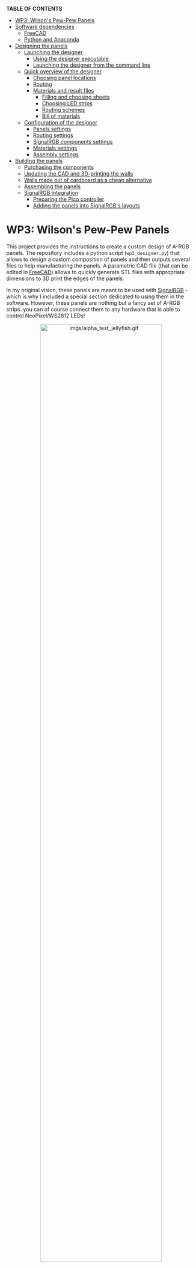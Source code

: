 **TABLE OF CONTENTS**

<!-- TOC depthFrom:1 depthTo:6 withLinks:1 updateOnSave:1 orderedList:0 -->

- [WP3: Wilson's Pew-Pew Panels](#wp3-wilsons-pew-pew-panels)
- [Software dependencies](#software-dependencies)
	- [FreeCAD](#freecad)
	- [Python and Anaconda](#python-and-anaconda)
- [Designing the panels](#designing-the-panels)
	- [Launching the designer](#launching-the-designer)
		- [Using the designer executable](#using-the-designer-executable)
		- [Launching the designer from the command line](#launching-the-designer-from-the-command-line)
	- [Quick overview of the designer](#quick-overview-of-the-designer)
		- [Choosing panel locations](#choosing-panel-locations)
		- [Routing](#routing)
		- [Materials and result files](#materials-and-result-files)
			- [Filling and choosing sheets](#filling-and-choosing-sheets)
			- [Choosing LED strips](#choosing-led-strips)
			- [Routing schemes](#routing-schemes)
			- [Bill of materials](#bill-of-materials)
	- [Configuration of the designer](#configuration-of-the-designer)
		- [Panels settings](#panels-settings)
		- [Routing settings](#routing-settings)
		- [SignalRGB components settings](#signalrgb-components-settings)
		- [Materials settings](#materials-settings)
		- [Assembly settings](#assembly-settings)
- [Building the panels](#building-the-panels)
	- [Purchasing the components](#purchasing-the-components)
	- [Updating the CAD and 3D-printing the walls](#updating-the-cad-and-3d-printing-the-walls)
	- [Walls made out of cardboard as a cheap alternative](#walls-made-out-of-cardboard-as-a-cheap-alternative)
	- [Assembling the panels](#assembling-the-panels)
	- [SignalRGB integration](#signalrgb-integration)
		- [Preparing the Pico controller](#preparing-the-pico-controller)
		- [Adding the panels into SignalRGB's layouts](#adding-the-panels-into-signalrgbs-layouts)

<!-- /TOC -->


# WP3: Wilson's Pew-Pew Panels

This project provides the instructions to create a custom design of A-RGB panels. The repository includes a python script (`wp3_designer.py`) that allows to design a custom composition of panels and then outputs several files to help manufacturing the panels. A parametric CAD file (that can be edited in [FreeCAD](https://www.freecadweb.org/)) allows to quickly generate STL files with appropriate dimensions to 3D print the edges of the panels.

In my original vision, these panels are meant to be used with [SignalRGB](https://www.signalrgb.com/) - which is why I included a special section dedicated to using them in the software. However, these panels are nothing but a fancy set of A-RGB strips: you can of course connect them to any hardware that is able to control NeoPixel/WS2812 LEDs!

<p align="center">
<img src="imgs/alpha_test_jellyfish.gif" alt="imgs/alpha_test_jellyfish.gif" width="80%"/>
</p>

| The question that probably nobody asked: why *Wilson's Pew-Pew Panels*? Well, *Wilson* is the name I gave to my PC while *Pew-Pew* is the sound that my girlfriend used to do to describe the lighting effects of my tower build. Hence, the name was born! :computer::sparkles::sparkles: |
| :-- |


# Software dependencies

## FreeCAD

| :warning: I do not own a 3D printer and therefore I have not tried printing the provided 3D models yet. I will probably need to update them once I manage to find a 3D printer and build a couple of panels. |
| :-- |

| :information_source: This software is used to export CAD files to be printed in 3D. If you are planning to create the supporting walls in a different way, e.g., using cardboard, you can skip this. |
| :-- |

Installing the program should be very easy: just head to the [FreeCAD download page](https://www.freecadweb.org/downloads.php) and download the installer. Launch it and install the software.


## Python and Anaconda

| :information_source: this is an optional dependency that is required only if you run the script from its source. You can otherwise just run the "compiled" script (see the section [Using the designer executable](#using-the-designer-executable)). |
| :-- |

The `wp3_designer.py` script requires a valid Python installation with very few additional packages. If you know how to use Python already, just make sure that the packages `Matplotlib`, `NumPy` and `PyYAML` are installed and skip to the next section. If you do not know how to install Python, or you are not entirely sure, in the following there is a quick and simple way based on [Anaconda](https://www.anaconda.com/). These steps have been tested in Windows, but they should be very similar under Ubuntu and MacOS. In addition, if you know how to use `pip`, you can do pretty much the same by `pip install`ing the required packages from a terminal, without using Anaconda at all. As best practice, make sure to use `venv` or `virtualenv` to create a virtual environment to contain the packages and not mess with your local installation.

Anyway, here are the instructions to download all Python dependencies:

1. Download the installer from the [Anaconda Distribution](https://www.anaconda.com/products/distribution) page.
1. Install Anaconda by following the wizard. The default options should be fine.
1. Launch Anaconda Navigator and on the left select *Environments*.
1. You should see a pre-installed environment, named *base (root)*. In the bottom, you should be able to create a new environment by clicking on the *create* button (featuring a "+" icon).
1. Give a name to the environment, e.g., *wp3*.
1. Make sure that, next to the label *Packages*, *Python* is checked while *R* is unchecked. You should be able to select a Python version. I recommend using `3.9.XX` since is the one I used, but do as you please.
1. Click on *Create* and wait for the environment to be ready.
1. You should see a list of packages that are already installed. On the top, switch from the option *Installed* to *All*.
1. On the top-right, there should be a package search bar. Click inside it and type `numpy`. In the list, look for the package named `numpy` and select it. Go back to the search bar and type `matplotlib`, then select `matplotlib` from the package list. Do the same a third time to locate and select the package `ruamel.yaml`.
1. In the bottom right corner you should see a green button showing the text *Apply*: click on it. Anaconda will then open a pop-up window asking to install several packages. Click on *Apply* to install the three selected packages and their dependencies. This might take a while, just be patient and wait.

![imgs/anaconda.gif](imgs/anaconda.gif)

| :warning: The gif is not up to date and installs `PyYAML` instead of `ruamel.yaml`. Make sure to select the latter, not the former! |
| --- |

Python is now configured! You can close the Anaconda navigator and proceed to the next step.


# Designing the panels

The design pipeline is quite simple: you firstly launch the script `wp3_designer.py` (or its executable equivalent, `wp3_designer.exe`), which allows to create a custom design for a set of panels. Once the design is ready, the script provides some information about the material to be purchased and few "instructions" to manufacture the panels. You then have to adapt the CAD files and export STL meshes for 3D printing.


## Launching the designer

To start the designer, you have two options:

- Using the "compiled" version of the script, `wp3_designer.exe`. This is recommended if you are new to Python and/or not willing to install it.
- Running the script itself from a terminal. This might be interesting if you plan to modify the script at some point.


### Using the designer executable

Download the executable [wp3_designer.exe](https://github.com/francofusco/wp3/releases/latest/download/wp3_designer.exe), place it in a location of your choice and then double click on it. It will take a moment for the program to start, but that should be all!

If you wish to use an older version, check the [releases page](https://github.com/francofusco/wp3/releases) and download the executable from the corresponding assets.


### Launching the designer from the command line

If you already used Python before, this should sound very familiar. If you did not, I hope the procedure is clear and detailed enough to make it easy and painless. Anyway, here is what you need to do:

1. [Download the repository](https://github.com/francofusco/wp3/archive/refs/heads/main.zip), if you haven't done that already. If you downloaded the source code using this link, make sure to extract the content of the archive in a location of your choice! You can also do it from the command line via `git clone git@github.com:francofusco/wp3.git` (ssh) or `git clone https://github.com/francofusco/wp3.git` (https).
1. Open Anaconda Navigator and on the left, select *Environments*.
1. Select the environment that you previously created (see [Python and Anaconda](#python-and-anaconda)).
1. Once it has been activated, click on the green button with the "play" icon, next to the environment name.
1. Select the option *Open Terminal* (it should be the first one).
1. A command prompt should open. Go to the location where you stored the source code using the `cd` command followed by the path to the directory that contains it. The command might look like `cd C:\Users\username\Documents\wp3`.
1. Now type `python wp3_designer.py`.


## Quick overview of the designer


### Creating and loading projects

After launching the designer, a dialog window should open, asking to create a new project or load an existing one.

If you choose to create a new one, enter its name and change the default parameters if you wish (more details about their meaning are provided in the section [Configuration of the designer](#configuration-of-the-designer)). The project will be stored inside a folder with the given project name and a configuration file, named `config.yaml` will be created.

If you wish to load an existing project, move to the folder that contains it and select its `config.yaml` file.


### Choosing panel locations

When working on a project, a window should open that looks like the following:

![imgs/wp3_designer_startup.gif](imgs/wp3_designer_startup.gif)

This is the design window, that allows you to create a custom composition of panels that you will later build. To change the composition, you can do the following:

- Click anywhere within the design space to add or remove a tile.
- Press `A` to remove all tiles, `CTRL+A` to fill the space with as many tiles as possible.
- Press the space bar to toggle all tiles.

Once you are satisfied with a design, just close the window.


### Routing

The program will now start a routing step, in which it tries to determine a nice placement for the cables, so that you do not need an exaggerate amount of wire and the back of the panels does not become a tangled mess. In particular, the panels are designed so that a short LED strip can be glued in their inside and connectors can be soldered at the extremities of a strip to provide power and carry the signal. The connectors are positioned in one of the vertices of the polygonal shapes. To provide power and control all LEDs, it is necessary to connect all panels in sequence.

A very simple optimization algorithm has been developed to automate (at least partially) the routing process. Its task is to select, for each tile, one vertex where connectors are to be placed and then to choose the order in which tiles are visited. It will try to do so while keeping into account the following criteria:

- Two adjacent panels should not use the same vertex for their connectors;
- The order of visit should minimize the total travelled distance.

The routing process starts with a random path of wire from one panel to the other. This is generally a **very** bad solution:

![imgs/routing_pre.png](imgs/routing_pre.png)

As you can see, the routing path is a mess here. Not only we jump all over the place, but some vertices feature multiple connectors. As an example, the tiles labelled *H12* and *H16* have their connectors in the same place, which is undesirable. A better path would be like the following:

![imgs/routing_post.png](imgs/routing_post.png)

To let the algorithm do its job, you can press the space bar. The current window will close and progress feedback will be shown in the active console. It takes a while, but the first run makes a huge difference. You can also interrupt the optimization at any time by pressing CTRL+C. After the routing has been optimized, it is shown again for validation. Do not expect incredible results: the algorithm is very simple and sometimes it struggles to find nice solutions. To overcome its limitation, you might have to repeat the process more than once (just hit the space bar again). Beware that sometimes the algorithm will not be able to improve the current routing. This does not necessarily mean that there is no better solution, but just that the optimization did not find one. Be patient, and try as many times as needed. Another way to make the problem easier is to let the algorithm break the routing path into multiple segments (this is explained later, in [Routing settings](#routing-settings)):

![imgs/routing_segments.png](imgs/routing_segments.png)

Once you are satisfied with the obtained routing, you can close the window.


### Materials and result files

The program will now generate a couple of files that detail what components are needed and in which quantity to create the custom design. Most of the remaining steps rely on a list of available materials that you can specify in `config.yaml`, as detailed later in [Materials settings](#materials-settings). For now, you just need to know that there are two classes of materials used by the designer:

- *Sheets* are all materials that can be used to manufacture the fronts of the panels. As an example, I decided to use acrylic (which is transparent) to have a rigid surface and I glued an opaque film on top of it to better diffuse the light. Both materials can be purchased in sheets of given size and we need to cut tiles out of them.
- *LEDs*, organized in strips, are, well, LED strips. They come with a given amount of LEDs and density (LEDs per meter).

All materials have an associated cost, and one of the goals of the designer is to tell you how much of every material you need to buy to be able to create the panels while spending as little as possible.


#### Filling and choosing sheets

Each material that falls in the sheet category is characterized by a size. One of the jobs of the designer is to figure out how many tiles can be inserted in these sheets, and how. For each material, a pdf document is produced under the name `design_info/tiling_<sheet-name>.pdf` that shows how tiles can fit in the sheet.

As an example, there is a store near my house that sells acrylic sheets in a number of fixed sizes, such as 30x40cm2 and 40x50cm2. If my goal was to create the design shown in [Choosing panel locations](#choosing-panel-locations), which uses hexagonal panels with a side length of 5cm, this is how the two sheets would be filled:

<p align="center">
<img src="imgs/sheets_acrylic_30_40.png" alt="imgs/sheets_acrylic_30_40.png" width="49%"/>
<img src="imgs/sheets_acrylic_40_50.png" alt="imgs/sheets_acrylic_40_50.png" width="50%"/>
</p>

Note that sheets do not always come in a predetermined size. Sometimes, they have a fixed width only, and you can buy as much material as you want, with the price increasing linearly with the chosen length. The designer is able to deal with this type of product as well, calculating the required amount of material in addition to finding how to fit tiles inside it.

Once all sheets have been processed in this way, it is time for the designer to figure out how much of every material should be bought. Once again, let's consider the design in [Choosing panel locations](#choosing-panel-locations), which includes 18 tiles in total. Using the two sheets above, there are two options: either buy two 30x40cm2 sheets or a single 40x50cm2 one. The choice, of course, depends on the cost. Even though the calculation is trivial, repeating it every time you change your design and making sure that you take into account all possible combinations can be error prone. For this reason, the designer does this job for you! Your only task is to specify which materials should be used, as described more in details in the section [Assembly settings](#assembly-settings).


#### Choosing LED strips

One further task of the designer is to choose how many LED strips should be purchased, which depends mainly on the size and amount of the tiles. Multiple LED strips might be available for purchase, with different lengths and LED densities. Similarly to what is done with sheets, the designer evaluates the appropriate amount of strips of each type to be purchased to satisfy the design requirements.

Let's clarify with an example, assuming the following specs:

- The design uses 18 triangular panels with a 8cm side
- We can purchase LED strips in the following varieties:
	- 60 LEDs per meter, in two variants: 1m strips and 5m strips
	- 30 LEDs per meter, in a single 1m variant

The problem is, how many 60-LEDs-per-meter strips should be buy, and which? And if we wanted to use 30-LEDs-per-meter strips instead?

Let's think about the first problem. The total perimeter of each tile is 24cm and you would therefore be able to fit at most 60 x 0.3 = 14.4 LEDs in each panel. Since a fraction of a LED cannot be put inside a panel, you will have to put 14 LEDs in each tile, corresponding to 14 / 60 = 0.233 meters of strip per tile. If you had to fill 18 panels, you would need a total of 4.2 meters of LEDs. There would be two purchase options then: either buy 5 1m strips or a single 5m one. Once again, the choice depends on the prices. And what about the 30-LEDs-per-meter strips? No need to perform calculations manually: the designer will once again do it for us.


#### Routing schemes

Another feature of the designer is that it is able to provide a detailed routing scheme to correctly address all LEDs in the design. In particular, given the optimal routing found before (see [Routing](#routing)), for each LED density in the available strips the designer will produce a scheme that looks like the following:

![imgs/routing_detailed.png](imgs/routing_detailed.png)

This scheme allows to locate each LED individually in the custom design. Furthermore, JSON files are produced that can be imported into SignalRGB to provide the necessary information to map each LED to a portion of the scene.

For each given LED density, the routing scheme and the JSON file are generated respectively under the names `design_info/wp3_routing_XXX_leds_per_tile.pdf` and  `design_info/wp3_PROJECT-NAME_XXX_leds_signal_rgb.json`, where `XXX` is the number of LEDs that the designer determined can fit in a single panel.


#### Bill of materials

Last but not least, the designer produces a file, `design_info/bill_of_materials.md`, that summarizes the type and number of items that need to be purchased. It should include the following information:

- Number of parts that have to be 3D printed (with the list of parameters that have to be updated in the CAD).
- Calculate how many sheets of each kind should be purchased.
- Evaluate how many LED strips are to be purchased and estimate the required wattage (in a worst-case scenario).
- Count how many connectors are needed.


## Configuration of the designer

The designer can be customized by editing the YAML configuration file `config.yaml` present inside each project.

If you are unfamiliar with YAML, have a look at the [Wikipedia page](https://en.wikipedia.org/wiki/YAML) or just do a web search.

| :information_source: There is a bug in PyYAML related to scientific notation. If you want to write a number such as `0.01`, you might want to write it as `1e-2`. However, due to the bug you must include the decimal point in the base: `1.0e-2`. |
| :-- |


### Panels settings

Grouped under `panels`.

| Parameter | Type | Description |
| :-------: | :--: | ----------- |
| `type` | `str` | Type of each tile. It should correspond to the name of one of the `Tile` subclasses (`Triangle`, `Rectangle` or `Hexagon`). Optionally, the name can be followed by a `#` and an integer that identifies the variant of the tile. As an example, you might write `type: Hexagon#1` or `type: Triangle` (which is equivalent to `type: Triangle#0`). |
| `rows` | `int` | Number of rows in the designer area. |
| `columns`| `int` | Number of columns in the designer area. |
| `side_length` | `float` | Lateral size of the tiles, in meters. |
| `spacing` | `float` | Distance between the sides of two adjacent tiles, in meters. |
| `initial_tiling` | `array` | Optional. This parameter allows to load a custom design on startup. The array is just a list of row-column pairs corresponding to tiles that should be visible on launch. After generating a composition of panels, the designer automatically updates the configuration file by storing the array corresponding to the current design. Therefore, you should not need to edit this parameter manually. |


### Routing settings

Grouped under `routing`.

| Parameter | Type | Description |
| :-------: | :--: | ----------- |
| `segments` | `int` | Optional. Number of segments to be used in the routing procedure. Cannot be given if `tiles_per_segment` is specified. |
| `tiles_per_segment` | `int` | Optional. Allows to use multiple segments in the routing, by specifying the maximum number of tiles to be traversed in each segment. Cannot be given if `segments` is specified. |
| `cache` | `array` | Optional. This parameter allows to load on startup a routing that was found in a previous run, rather than starting from a random guess. The array contains two lists: the first one being the indices of the traversed tiles and the second one telling on which vertex of each tile a connector is placed. Every time a routing is determined, the designer updates the configuration file by storing the array corresponding to the current routing. Therefore, you should not need to edit this parameter manually. |
| `max_iterations`| `int` | Optional. The routing algorithm works by generating random samples and trying to improve them. This parameter decides how many samples to generate in total. |
| `attemps_per_improvement`| `int` | Optional. The routing algorithm works by generating random samples and trying to improve them by random mutations. This parameter decides how many unsuccessful mutations can be attempted before considering a random sample as improved. |
| `random_start_probability`| `float` | Optional. When generating candidates for improvement, the algorithm will either create a random sample or select the current optimal solution and try again to improve it with more random mutations. This parameter provides the probability of generating random samples instead of selecting the current best. You should probably give it a value between `0.9` and `1.0`. |
| `max_swap_distance`| `int` | Optional. One of the possible mutations that is generated consist in swapping the order we visit two tiles. This parameter tells how farther the tiles can be. |
| `mixed_mutations`| `int` | Optional. The algorithm performs mutations by selecting a tile and performing two distinct types of alterations: (1) swap its order of visit with all tiles within `max_swap_distance` and (2) change the vertex where its connector is located. In addition, a certain number of mixed mutations can be generated, in which both alterations are performed at the same time. Since the total amount of combinations is way too large for brute forcing, only a certain number of mixed mutations (controlled by this parameter) is selected. |


### SignalRGB components settings

| :construction: :construction_worker: work in progress: see [this issue](https://github.com/francofusco/wp3/issues/3). |
| :-- |


### Materials settings

Materials come in two types: sheets and LED strips. Each of them is grouped in a specific namespace, *i.e.*, `materials/leds` and `materials/sheets`. In both cases, creating a new material requires to add a new namespace that is used as name for the material, and populate it with the required parameters. As an example, if you wish to add two LED strips named `Adafruit NeoPixel` and `WS2812B strip found on Amazon`, you can do it via:

```YAML
materials:
  leds:
    Adafruit NeoPixel:
      number_of_leds: 60
      ...
    WS2812B strip found on Amazon:
      number_of_leds: 150
      ...
```

Grouped under `materials/leds/strip_name`. Each entry should have:

| Parameter | Type | Description |
| :-------: | :--: | ----------- |
| `number_of_leds` | `int` | Number of LEDs in the strip. |
| `leds_per_meter`| `int` or `float` | LEDs per meter in the strip. It might sound obvious, but if you know the length of the strip you can calculate the density as *number of LEDs* / *length of the strip*. |
| `watts` | `float` | Optional. Power consumption of the strip. |
| `cost` | `float` | Optional. Cost of the strip. |
| `url` | `str` | Optional. Link to purchase the strip. |

Grouped under `materials/sheets/sheet_name`. Each entry should have:

| Parameter | Type | Description |
| :-------: | :--: | ----------- |
| `size` | `[float, float]` | Width and height (length) of the sheet. If a sheet is sold with variable height (length), you can replace it with `inf` and the designer will select an appropriate size. As an example, `size: [30.0e-2, 40.0e-2]` specifies a sheet that is 30cm large and 40cm long, while `size: [30.0e-2, inf]` specifies a sheet that is 30cm large and with variable height (length). **Do not pass `inf` as width**, it will break the designer. |
| `cost` | `float` | Optional. Cost of the sheet, either per unit (if both sizes are fixed) or per unit of length (if the height/length is `inf`). |
| `url` | `str` | Optional. Link to purchase the sheet. |

| :warning: Disclaimer: the current material list is based on articles that I considered for purchase, but I want to clarify that I am not affiliated in any way to the sellers. |
| :-- |

In addition to the materials listed in `config.yaml`, the designer can read a list of materials from two additional sources:

1. The file [`materials.yaml`](https://raw.githubusercontent.com/francofusco/wp3/main/materials.yaml) stored in the online repository.
1. The local file `materials.yaml`. This source is meant to be read during development.


### Assembly settings

The parameters under the namespace `materials` is just a list of available materials, but you also need to instruct the designer how to combine them. The way to do it is by adding a series of lists under of the namespaces `assembly/leds` and `assembly/sheets`. The elements of these lists should be material names declared before.

Assemblies are best explained via an example. Say that you found 4 kinds of strips:
- `strip 1` has 30 LEDs and a density of 30 LEDs/m;
- `strip 2` has 60 LEDs and a density of 30 LEDs/m;
- `strip 3` has 60 LEDs and a density of 60 LEDs/m;
- `strip 4` has 300 LEDs and a density of 60 LEDs/m.

We can ask the designer to evaluate how many strips would be needed if we wanted our LED density to be 30 LEDs/m by adding the array `["strip 1", "strip 2"]` as an entry in `assembly/leds`:

```YAML
assembly:
  leds:
    - ["strip 1", "strip 2"]
```

However, we might want to use strips with 60 LEDs/m instead. In this case, just add the entry `["strip 3", "strip 4"]` as well, in a new line:

```YAML
assembly:
  leds:
    - ["strip 1", "strip 2"]
    - ["strip 3", "strip 4"]
```

The designer will produce the files for both alternatives and it will be your choice which one to use.

Another use case of assemblies is when multiple materials are needed to manufacture a component. As an example, I decided to create the tiles using transparent plexiglass covered with a semi-opaque film. In this case, I need the designer to tell me how many plexiglass panels to buy, but also how long the opaque film should be to cover the whole surface. My configuration therefore looks like the following:

```YAML
assembly:
  sheets:
    - ["acrylic 1", "acrylic 2"]
    - ["opaque film"]
```

The first list has multiple items because plexiglass can be purchased in sheets of different, but fixed, sizes. The second list has only one item since the film is sold with variable length and I want the designer to just tell me how much of it I need.


# Building the panels

## Purchasing the components

In addition to the LED strips and the sheets to manufacture the panels, you will need a couple more materials:

- A bunch of JST SM 3 Pin Connectors, such as [these ones](https://www.amazon.fr/gp/product/B01DC0KIT2/ref=ppx_yo_dt_b_asin_title_o02_s00?ie=UTF8&th=1). You will need two pairs of cables per panel.

- A [Raspberry Pi Pico W](https://www.raspberrypi.com/products/raspberry-pi-pico/) to control the panels using SignalRGB.

- A Power Supply Unit such as [this one](https://www.amazon.fr/gp/product/B07DQKM9P7/ref=ppx_yo_dt_b_asin_title_o04_s00?ie=UTF8&psc=1) or similar, just make sure to choose the correct wattage! In alternative, you can borrow some power from the PSU of your PC, but make sure you will not draw too much current.

- Electrical wire and connectors, to connect the panels to the microcontroller and to the PSU.

- Soldering equipment.


## Updating the CAD and 3D-printing the walls

| :warning: I do not own a 3D printer and therefore I have not tried printing the provided 3D models yet. I will probably need to update them once I manage to find a 3D printer and build a couple of panels. |
| :-- |

The provided CAD file is parametric, meaning that you can change some values and the whole design will be updated accordingly. There are two types of component to be printed: *inner walls* (sides shared by two panels) and *outer walls* (sides belonging to a unique hexagon). The difference is that inner walls have a small support for the acrylic panels on both sides, while outer walls have this support on one side only. Here is a sketch of an outer wall:

![imgs/cad_blueprint.png](imgs/cad_blueprint.png)

Green measures represent parameters that can be changed in FreeCAD to customize the component. In principle, you should just update the parameters *Side Length*, *Spacing* and *Junction Angle* (not shown in the sketch) to reflect the choices you made for your panels, but you can play around with the others as well if you want to.

Whatever your decision, to update the CAD start by opening the file `cad/wall.FCStd` in FreeCAD. Now, follow these steps:

1. On the left, you should be able to locate a spreadsheet named *parameters*. Double click on it to open the spreadsheet view.
1. You can now change the parameters as needed. As mentioned, you probably just need to update *Side Length*, *Spacing* and *Junction Angle* (and perhaps *Plexiglass Thickness* depending on the plexiglass sheets that you are going to purchase). The correct values that you should enter can be found in the bill of materials.
1. Back in the combo view (the menu on the left), select the object named *inner-wall* by double clicking on it.
1. Go to *File/Export* and select *STL Mesh (\*.stl)* as file type. Give it the name *inner-wall.stl* and export it.
1. Do the same with the *outer-wall* body, exporting as *outer-wall.stl*.

![imgs/cad_export.gif](imgs/cad_export.gif)

If you wish to change something more than length and width of the walls, just keep in mind the following:

- Dimensions are in millimeters since this is a popular standard in CAD software - and also in the 3D printing community.
- The parameter *Panel Support Lateral Play* should likely be kept unchanged. It is used to shrink the panel support bar to avoid issues when assembling the panels. If you want, you can increase it a little and see what it does.
- The parameter *Junction Indentation* should be strictly between zero and half of the side length. It should not be too large, to allow enough stability and support, but also not to small, to let multiple wires pass through it.
- *Panel Support Height* should be smaller than *Junction Height* minus *Plexiglass Thickness*.
- The LED strip should be glued on the lower part of the wall: make sure there is enough space for it!


## Walls made out of cardboard as a cheap alternative

As I mentioned before, I do not own a 3D printer yet (but it is in my wishlist :wink:) and therefore I could not build the panels using my CAD models. As a cheap and relatively quick alternative, I used cardboard to create the walls of my first prototypes. I completely disregarded aesthetics, but I believe that with a little more efforts one could easily achieve a nice result even with this material.

Just for reference, this is how I created the cardboard walls:

1. I cut a set of 10x3cm2 rectangles which were used as walls.
1. I cut small stripes to create the panel supports.
1. I glued the stripes onto the walls where needed: on one side for outer walls and on both sides for inner walls.
1. I marked all corners with a number (to make it easier joining them later) and cut away a small portion of cardboard in the vertices where the connectors were supposed to be located.

<p align="center">
<img src="imgs/build_cardboard_walls_01.JPG" alt="imgs/build_cardboard_walls_01.JPG" width="32.5%"/>
<img src="imgs/build_cardboard_walls_02.JPG" alt="imgs/build_cardboard_walls_02.JPG" width="32.5%"/>
<img src="imgs/build_cardboard_walls_03.JPG" alt="imgs/build_cardboard_walls_03.JPG" width="32.5%"/>
</p>


## Assembling the panels

1. Using a cutter knife, cut the tiles out of the acrylic.
1. Repeat the process using the opaque film, making sure that each film piece fits inside an acrylic tile with a little bit of margin.
1. For each tile, remove the protective film from the acrylic and stick the opaque film on top of it.
1. Glue the panels and the walls altogether.
1. Prepare the LEDs: cut them in strips with the required amount of LEDs and solder a pair of connectors at each end. Make sure to be consistent with the direction of the data pins and the connector types at each end, so that strips can be joined in series!
1. Attach the stripes inside each panel. Make sure to respect the detailed routing diagram for a flawless integration inside SignalRGB :wink:

<p align="center">
<img src="imgs/build_panels_01.JPG" alt="imgs/build_panels_01.JPG" width="32.5%"/>
<img src="imgs/build_panels_02.JPG" alt="imgs/build_panels_02.JPG" width="32.5%"/>
<img src="imgs/build_panels_03.JPG" alt="imgs/build_panels_03.JPG" width="32.5%"/>
<img src="imgs/build_panels_04.JPG" alt="imgs/build_panels_04.JPG" width="32.5%"/>
<img src="imgs/build_panels_05.JPG" alt="imgs/build_panels_05.JPG" width="32.5%"/>
<img src="imgs/build_panels_06.JPG" alt="imgs/build_panels_06.JPG" width="32.5%"/>
<img src="imgs/build_panels_07.JPG" alt="imgs/build_panels_07.JPG" width="32.5%"/>
<img src="imgs/build_panels_08.png" alt="imgs/build_panels_08.png" width="32.5%"/>
</p>


## SignalRGB integration

### Preparing the Pico controller

| :construction: :construction_worker: This section is to be written. For the moment, I am using an Arduino Micro acting as a Corsair Lighting Node Pro, which I had already built following the instructions in the [CorsairLightingProtocol](https://github.com/Legion2/CorsairLightingProtocol) repository. The plan is to switch to a Pico board using the [SRGBmods Pico LED Controller](https://srgbmods.net/picoled/). |
| :-- |


### Adding the panels into SignalRGB's layouts

Depending on which LED density you decided to use, copy the corresponding json files into the directory `Documents\WhirlwindFX\Components` and restart SignalRGB. In the *Devices* page, click on the controller that you are using and click on the "+" button to add a component. In the brand filter, scroll down and look for *WP3*, then select the appropriate component. Go to the *Layouts* page and position the panels in the canvas. You are all set :partying_face:

![imgs/signal_rgb_integration.gif](imgs/signal_rgb_integration.gif)
